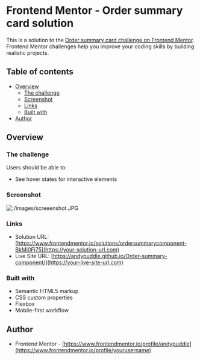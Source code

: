 # Frontend Mentor - Order summary card solution

This is a solution to the [Order summary card challenge on Frontend Mentor](https://www.frontendmentor.io/challenges/order-summary-component-QlPmajDUj). Frontend Mentor challenges help you improve your coding skills by building realistic projects.

## Table of contents

- [Overview](#overview)
  - [The challenge](#the-challenge)
  - [Screenshot](#screenshot)
  - [Links](#links)
  - [Built with](#built-with)
- [Author](#author)

## Overview

### The challenge

Users should be able to:

- See hover states for interactive elements

### Screenshot

![./images/screeenshot.JPG](./screenshot.jpg)

### Links

- Solution URL: [https://www.frontendmentor.io/solutions/ordersummarycomponent-BkMi0Fj75](https://your-solution-url.com)
- Live Site URL: [https://andypuddle.github.io/Order-summary-component/](https://your-live-site-url.com)

### Built with

- Semantic HTML5 markup
- CSS custom properties
- Flexbox
- Mobile-first workflow

## Author

- Frontend Mentor - [https://www.frontendmentor.io/profile/andypuddle](https://www.frontendmentor.io/profile/yourusername)
